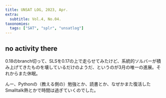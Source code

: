 ```yaml
---
title: UNSAT LOG, 2023, Apr.
extra:
  subtitle: Vol.4, No.04.
taxonomies:
  tags: ["SAT", "splr", "unsatlog"]
---
```

## no activity there

0.18のbranch切って、SLSを0.17の上で走らせてみたけど、系統的ソルバーが積み上げてきたものを壊しているだけのようだ、というのが3月の唯一の進展。それからまた休眠。

んー、Pythonの（教える側の）勉強とか、読書とか、なぜかまた復活したSmalltalk熱とかで時間は過ぎていくのでした。

